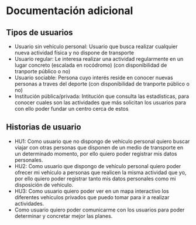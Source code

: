 # Documentación adicional

## Tipos de usuarios

- Usuario sin vehículo personal: Usuario que busca realizar cualquier nueva actividad física y no dispone de transporte
- Usuario regular: Le interesa realizar una actividad regularmente en un lugar concreto (escalada en rocódromo) (con disponibilidad de tranporte público o no)
- Usuario sociable: Persona cuyo interés reside en conocer nuevas personas a traves del deporte (con disponibilidad de tranporte público o no)
- Institución pública/privada: Intitución que consulta las estadísticas, para conocer cuales son las actividades que más solicitan los usuarios para con ello poder fundar un centro cerca de estos


## Historias de usuario

- HU1: Como usuario que no dispongo de vehículo personal quiero buscar viajar con otras personas que disponen de un medio de transporte en un determinado momento, por ello quiero poder registrar mis datos personales.
- HU2: Como usuario que dispongo de vehículo personal quiero poder ofrecer mi vehículo a personas que realicen la misma actividad que yo, por ello quiero poder registrar tanto mis datos personales como mi disposición de vehículo.
- HU3: Como usuario quiero poder ver en un mapa interactivo los diferentes vehículos privados que puedo tomar para ir a realizar actividades.
- Como usuario quiero poder comunicarme con los usuarios para poder determinar y concretar mejor las planes.
